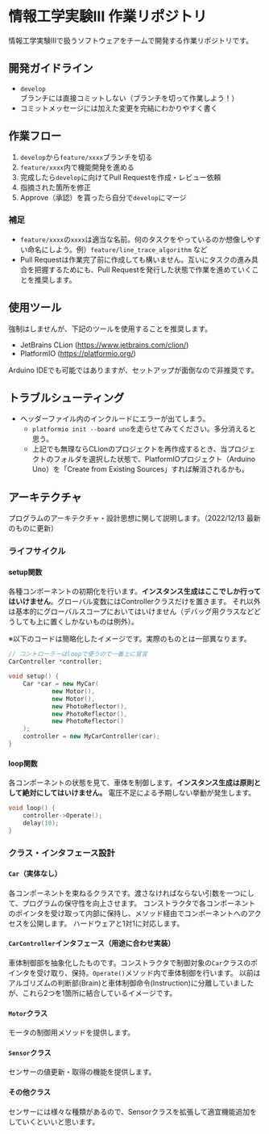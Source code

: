 # 情報工学実験III 作業リポジトリ

情報工学実験IIIで扱うソフトウェアをチームで開発する作業リポジトリです。

## 開発ガイドライン

- `develop`ブランチには直接コミットしない（ブランチを切って作業しよう！）
- コミットメッセージには加えた変更を完結にわかりやすく書く

## 作業フロー

1. `develop`から`feature/xxxx`ブランチを切る
2. `feature/xxxx`内で機能開発を進める
3. 完成したら`develop`に向けてPull Requestを作成・レビュー依頼
4. 指摘された箇所を修正
5. Approve（承認）を貰ったら自分で`develop`にマージ

### 補足

- `feature/xxxx`の`xxxx`は適当な名前。何のタスクをやっているのか想像しやすい命名にしよう。例）`feature/line_trace_algorithm` など
- Pull Requestは作業完了前に作成しても構いません。互いにタスクの進み具合を把握するためにも、Pull Requestを発行した状態で作業を進めていくことを推奨します。

## 使用ツール

強制はしませんが、下記のツールを使用することを推奨します。

- JetBrains CLion (https://www.jetbrains.com/clion/)
- PlatformIO (https://platformio.org/)

Arduino IDEでも可能ではありますが、セットアップが面倒なので非推奨です。

## トラブルシューティング
- ヘッダーファイル内のインクルードにエラーが出てしまう。
    - `platformio init --board uno`を走らせてみてください。多分消えると思う。
    - 上記でも無理ならCLionのプロジェクトを再作成するとき、当プロジェクトのフォルダを選択した状態で、PlatformIOプロジェクト（Arduino Uno）を「Create from Existing Sources」すれば解消されるかも。

## アーキテクチャ

プログラムのアーキテクチャ・設計思想に関して説明します。（2022/12/13 最新のものに更新）

### ライフサイクル

#### setup関数

各種コンポーネントの初期化を行います。**インスタンス生成はここでしか行ってはいけません**。グローバル変数にはControllerクラスだけを置きます。
それ以外は基本的にグローバルスコープにおいてはいけません（デバッグ用クラスなどどうしても上に置くしかないものは例外）。

※以下のコードは簡略化したイメージです。実際のものとは一部異なります。

```c++
// コントローラーはloopで使うので一番上に宣言
CarController *controller;

void setup() {
    Car *car = new MyCar(
            new Motor(),
            new Motor(),
            new PhotoReflector(),
            new PhotoReflector(),
            new PhotoReflector()
    );
    controller = new MyCarController(car);
}
```

#### loop関数

各コンポーネントの状態を見て、車体を制御します。**インスタンス生成は原則として絶対にしてはいけません。** 電圧不足による予期しない挙動が発生します。

```c++
void loop() {
    controller->Operate();
    delay(10);
}
```

### クラス・インタフェース設計

#### `Car`（実体なし）

各コンポーネントを束ねるクラスです。渡さなければならない引数を一つにして、プログラムの保守性を向上させます。
コンストラクタで各コンポーネントのポインタを受け取って内部に保持し、メソッド経由でコンポーネントへのアクセスを公開します。
ハードウェアと1対1に対応します。

#### `CarController`インタフェース（用途に合わせ実装）

車体制御部を抽象化したものです。コンストラクタで制御対象の`Car`クラスのポインタを受け取り、保持。`Operate()`メソッド内で車体制御を行います。
以前はアルゴリズムの判断部(Brain)と車体制御命令(Instruction)に分離していましたが、これら2つを1箇所に結合しているイメージです。

#### `Motor`クラス

モータの制御用メソッドを提供します。

#### `Sensor`クラス

センサーの値更新・取得の機能を提供します。

#### その他クラス

センサーには様々な種類があるので、Sensorクラスを拡張して適宜機能追加をしていくといいと思います。